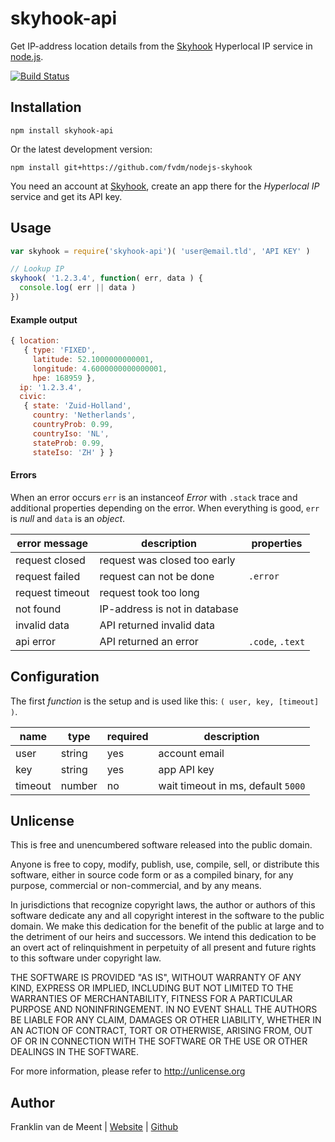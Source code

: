 skyhook-api
===========

Get IP-address location details from the [Skyhook](http://skyhookwireless.com) Hyperlocal IP service in [node.js](http://nodejs.org/).

[![Build Status](https://travis-ci.org/fvdm/nodejs-skyhook.svg?branch=master)](https://travis-ci.org/fvdm/nodejs-skyhook)


Installation
------------

`npm install skyhook-api`

Or the latest development version:

`npm install git+https://github.com/fvdm/nodejs-skyhook`


You need an account at [Skyhook](https://my.skyhookwireless.com/), create an app there for the _Hyperlocal IP_ service and get its API key.


Usage
-----

```js
var skyhook = require('skyhook-api')( 'user@email.tld', 'API KEY' )

// Lookup IP
skyhook( '1.2.3.4', function( err, data ) {
  console.log( err || data )
})
```

#### Example output

```js
{ location: 
   { type: 'FIXED',
     latitude: 52.1000000000001,
     longitude: 4.6000000000000001,
     hpe: 168959 },
  ip: '1.2.3.4',
  civic: 
   { state: 'Zuid-Holland',
     country: 'Netherlands',
     countryProb: 0.99,
     countryIso: 'NL',
     stateProb: 0.99,
     stateIso: 'ZH' } }
```


#### Errors

When an error occurs `err` is an instanceof _Error_ with `.stack` trace and additional properties depending on the error.
When everything is good, `err` is _null_ and `data` is an _object_.

error message   | description                   | properties
--------------- | ----------------------------- | ----------------
request closed  | request was closed too early  | 
request failed  | request can not be done       | `.error`
request timeout | request took too long         | 
not found       | IP-address is not in database | 
invalid data    | API returned invalid data     | 
api error       | API returned an error         | `.code`, `.text`


Configuration
-------------

The first _function_ is the setup and is used like this: `( user, key, [timeout] )`.

name    | type   | required | description
------- | ------ | -------- | -----------
user    | string | yes      | account email
key     | string | yes      | app API key
timeout | number | no       | wait timeout in ms, default `5000`


Unlicense
---------

This is free and unencumbered software released into the public domain.

Anyone is free to copy, modify, publish, use, compile, sell, or
distribute this software, either in source code form or as a compiled
binary, for any purpose, commercial or non-commercial, and by any
means.

In jurisdictions that recognize copyright laws, the author or authors
of this software dedicate any and all copyright interest in the
software to the public domain. We make this dedication for the benefit
of the public at large and to the detriment of our heirs and
successors. We intend this dedication to be an overt act of
relinquishment in perpetuity of all present and future rights to this
software under copyright law.

THE SOFTWARE IS PROVIDED "AS IS", WITHOUT WARRANTY OF ANY KIND,
EXPRESS OR IMPLIED, INCLUDING BUT NOT LIMITED TO THE WARRANTIES OF
MERCHANTABILITY, FITNESS FOR A PARTICULAR PURPOSE AND NONINFRINGEMENT.
IN NO EVENT SHALL THE AUTHORS BE LIABLE FOR ANY CLAIM, DAMAGES OR
OTHER LIABILITY, WHETHER IN AN ACTION OF CONTRACT, TORT OR OTHERWISE,
ARISING FROM, OUT OF OR IN CONNECTION WITH THE SOFTWARE OR THE USE OR
OTHER DEALINGS IN THE SOFTWARE.

For more information, please refer to <http://unlicense.org>


Author
------

Franklin van de Meent
| [Website](https://frankl.in/)
| [Github](https://github.com/fvdm)
